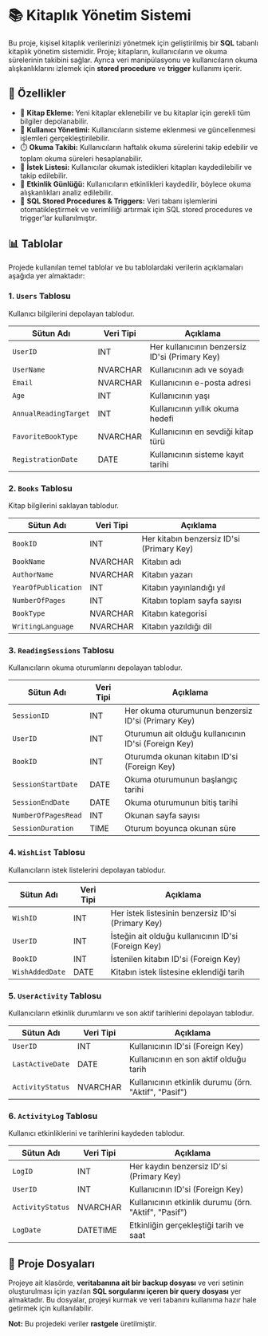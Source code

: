 # 📚 Kitaplık Yönetim Sistemi 

Bu proje, kişisel kitaplık verilerinizi yönetmek için geliştirilmiş bir **SQL** tabanlı kitaplık yönetim sistemidir. Proje; kitapların, kullanıcıların ve okuma sürelerinin takibini sağlar. Ayrıca veri manipülasyonu ve kullanıcıların okuma alışkanlıklarını izlemek için **stored procedure** ve **trigger** kullanımı içerir.

## 🚀 Özellikler 

- 📖 **Kitap Ekleme:** Yeni kitaplar eklenebilir ve bu kitaplar için gerekli tüm bilgiler depolanabilir.
- 👤 **Kullanıcı Yönetimi:** Kullanıcıların sisteme eklenmesi ve güncellenmesi işlemleri gerçekleştirilebilir.
- ⏱️ **Okuma Takibi:** Kullanıcıların haftalık okuma sürelerini takip edebilir ve toplam okuma süreleri hesaplanabilir.
- 🌟 **İstek Listesi:** Kullanıcılar okumak istedikleri kitapları kaydedilebilir ve takip edilebilir.
- 🔄 **Etkinlik Günlüğü:** Kullanıcıların etkinlikleri kaydedilir, böylece okuma alışkanlıkları analiz edilebilir.
- 📝 **SQL Stored Procedures & Triggers:** Veri tabanı işlemlerini otomatikleştirmek ve verimliliği artırmak için SQL stored procedures ve trigger'lar kullanılmıştır.

## 📊 Tablolar 

Projede kullanılan temel tablolar ve bu tablolardaki verilerin açıklamaları aşağıda yer almaktadır:

### 1. `Users` Tablosu
Kullanıcı bilgilerini depolayan tablodur.

| Sütun Adı            | Veri Tipi | Açıklama                                                        |
|----------------------|-----------|-----------------------------------------------------------------|
| `UserID`             | INT       | Her kullanıcının benzersiz ID'si (Primary Key)                |
| `UserName`           | NVARCHAR  | Kullanıcının adı ve soyadı                                      |
| `Email`              | NVARCHAR  | Kullanıcının e-posta adresi                                     |
| `Age`                | INT       | Kullanıcının yaşı                                              |
| `AnnualReadingTarget` | INT       | Kullanıcının yıllık okuma hedefi                               |
| `FavoriteBookType`   | NVARCHAR  | Kullanıcının en sevdiği kitap türü                              |
| `RegistrationDate`   | DATE      | Kullanıcının sisteme kayıt tarihi 

### 2. `Books` Tablosu
Kitap bilgilerini saklayan tablodur.

| Sütun Adı      | Veri Tipi | Açıklama                       |
|----------------|-----------|--------------------------------|
| `BookID`       | INT       | Her kitabın benzersiz ID'si (Primary Key) |
| `BookName`        | NVARCHAR  | Kitabın adı                    |
| `AuthorName`       | NVARCHAR  | Kitabın yazarı                 |
| `YearOfPublication` | INT    | Kitabın yayınlandığı yıl       |
| `NumberOfPages`    | INT       | Kitabın toplam sayfa sayısı    |
| `BookType`     | NVARCHAR  | Kitabın kategorisi             |
| `WritingLanguage`     | NVARCHAR  | Kitabın yazıldığı dil             |

### 3. `ReadingSessions` Tablosu
Kullanıcıların okuma oturumlarını depolayan tablodur.

| Sütun Adı           | Veri Tipi | Açıklama                                                         |
|---------------------|-----------|------------------------------------------------------------------|
| `SessionID`         | INT       | Her okuma oturumunun benzersiz ID'si (Primary Key)             |
| `UserID`            | INT       | Oturumun ait olduğu kullanıcının ID'si (Foreign Key)           |
| `BookID`            | INT       | Oturumda okunan kitabın ID'si (Foreign Key)                    |
| `SessionStartDate`  | DATE      | Okuma oturumunun başlangıç tarihi                               |
| `SessionEndDate`    | DATE      | Okuma oturumunun bitiş tarihi                                   |
| `NumberOfPagesRead` | INT       | Okunan sayfa sayısı                                             |
| `SessionDuration`    | TIME      | Oturum boyunca okunan süre 


### 4. `WishList` Tablosu
Kullanıcıların istek listelerini depolayan tablodur.

| Sütun Adı         | Veri Tipi | Açıklama                                                        |
|-------------------|-----------|-----------------------------------------------------------------|
| `WishID`          | INT       | Her istek listesinin benzersiz ID'si (Primary Key)            |
| `UserID`          | INT       | İsteğin ait olduğu kullanıcının ID'si (Foreign Key)           |
| `BookID`          | INT       | İstenilen kitabın ID'si (Foreign Key)                          |
| `WishAddedDate`   | DATE      | Kitabın istek listesine eklendiği tarih                        |


### 5. `UserActivity` Tablosu
Kullanıcıların etkinlik durumlarını ve son aktif tarihlerini depolayan tablodur.

| Sütun Adı         | Veri Tipi | Açıklama                                                        |
|-------------------|-----------|-----------------------------------------------------------------|
| `UserID`          | INT       | Kullanıcının ID'si (Foreign Key)                               |
| `LastActiveDate`  | DATE      | Kullanıcının en son aktif olduğu tarih                          |
| `ActivityStatus`   | NVARCHAR  | Kullanıcının etkinlik durumu (örn. "Aktif", "Pasif")          |

### 6. `ActivityLog` Tablosu
Kullanıcı etkinliklerini ve tarihlerini kaydeden tablodur.

| Sütun Adı         | Veri Tipi | Açıklama                                                        |
|-------------------|-----------|-----------------------------------------------------------------|
| `LogID`           | INT       | Her kaydın benzersiz ID'si (Primary Key)                       |
| `UserID`          | INT       | Kullanıcının ID'si (Foreign Key)                               |
| `ActivityStatus`   | NVARCHAR  | Kullanıcının etkinlik durumu (örn. "Aktif", "Pasif")          |
| `LogDate`         | DATETIME  | Etkinliğin gerçekleştiği tarih ve saat                         |

## 📂 Proje Dosyaları

Projeye ait klasörde, **veritabanına ait bir backup dosyası** ve veri setinin oluşturulması için yazılan **SQL sorgularını içeren bir query dosyası** yer almaktadır. Bu dosyalar, projeyi kurmak ve veri tabanını kullanıma hazır hale getirmek için kullanılabilir.

**Not:** Bu projedeki veriler **rastgele** üretilmiştir.
